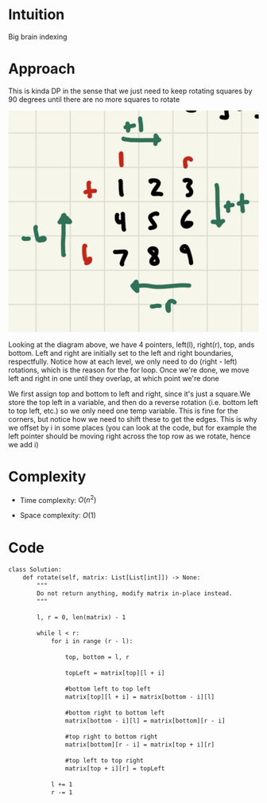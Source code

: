 # Intuition
Big brain indexing

# Approach
This is kinda DP in the sense that we just need to keep rotating squares by 90 degrees until there are no more squares to rotate 

![image info](/images/rotate-image.jpg)

Looking at the diagram above, we have 4 pointers, left(l), right(r), top, ands bottom. Left and right are initially set to the left and right boundaries, respectfully. Notice how at each level, we only need to do (right - left) rotations, which is the reason for the for loop. Once we're done, we move left and right in one until they overlap, at which point we're done

We first assign top and bottom to left and right, since it's just a square.We store the top left in a variable, and then do a reverse rotation (i.e. bottom left to top left, etc.) so we only need one temp variable. This is fine for the corners, but notice how we need to shift these to get the edges. This is why we offset by i in some places (you can look at the code, but for example the left pointer should be moving right across the top row as we rotate, hence we add i)

# Complexity
- Time complexity: $O(n^2)$
<!-- Add your time complexity here, e.g. $$O(n)$$ -->

- Space complexity: $O(1)$
<!-- Add your space complexity here, e.g. $$O(n)$$ -->

# Code
```python3
class Solution:
    def rotate(self, matrix: List[List[int]]) -> None:
        """
        Do not return anything, modify matrix in-place instead.
        """

        l, r = 0, len(matrix) - 1

        while l < r:
            for i in range (r - l):

                top, bottom = l, r

                topLeft = matrix[top][l + i]

                #bottom left to top left
                matrix[top][l + i] = matrix[bottom - i][l]

                #bottom right to bottom left
                matrix[bottom - i][l] = matrix[bottom][r - i]

                #top right to bottom right
                matrix[bottom][r - i] = matrix[top + i][r]

                #top left to top right
                matrix[top + i][r] = topLeft

            l += 1
            r -= 1
```
